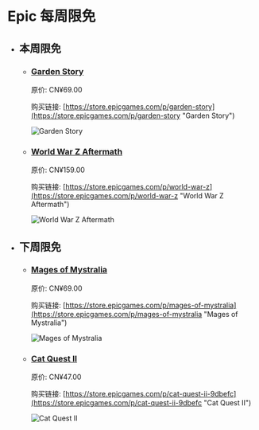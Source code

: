 # Epic 每周限免

- ## 本周限免


  - ### [Garden Story](https://store.epicgames.com/p/garden-story "Garden Story")

    原价: CN¥69.00

    购买链接: [https://store.epicgames.com/p/garden-story](https://store.epicgames.com/p/garden-story "Garden Story")

    ![Garden Story](https://cdn1.epicgames.com/offer/0f3f352865294c3ea5e10454f24fde85/EGS_GardenStory_Picogram_S1_2560x1440-b1549cf6645f51ab0bacf6d73aa1631d)


  - ### [World War Z Aftermath](https://store.epicgames.com/p/world-war-z "World War Z Aftermath")

    原价: CN¥159.00

    购买链接: [https://store.epicgames.com/p/world-war-z](https://store.epicgames.com/p/world-war-z "World War Z Aftermath")

    ![World War Z Aftermath](https://cdn1.epicgames.com/offer/wombat/landscapewwz-aftermath-1248x702_1248x702-43415cb8226261eba181a914f0bc85bc)


- ## 下周限免


  - ### [Mages of Mystralia](https://store.epicgames.com/p/mages-of-mystralia "Mages of Mystralia")

    原价: CN¥69.00

    购买链接: [https://store.epicgames.com/p/mages-of-mystralia](https://store.epicgames.com/p/mages-of-mystralia "Mages of Mystralia")

    ![Mages of Mystralia](https://cdn1.epicgames.com/offer/bd12fd574df14846ad24703ca7b1a12b/EGS_MagesofMystralia_BorealysGames_S1_2560x1440-fef9c8f9f6253ed99fb389372df85f88)


  - ### [Cat Quest II](https://store.epicgames.com/p/cat-quest-ii-9dbefc "Cat Quest II")

    原价: CN¥47.00

    购买链接: [https://store.epicgames.com/p/cat-quest-ii-9dbefc](https://store.epicgames.com/p/cat-quest-ii-9dbefc "Cat Quest II")

    ![Cat Quest II](https://cdn1.epicgames.com/spt-assets/fe812f94c42e44e986691a84c796952d/cat-quest-ii-cj318.jpg)

